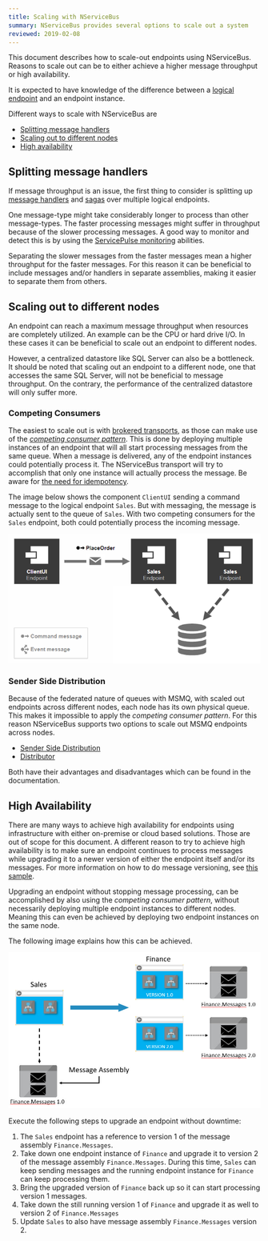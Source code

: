 ```yaml
---
title: Scaling with NServiceBus
summary: NServiceBus provides several options to scale out a system
reviewed: 2019-02-08
---
```


This document describes how to scale-out endpoints using NServiceBus. Reasons to scale out can be to either achieve a higher message throughput or high availability.

It is expected to have knowledge of the difference between a [logical endpoint](/nservicebus/endpoints/) and an endpoint instance.

Different ways to scale with NServiceBus are

- [Splitting message handlers](#splitting-message-handlers)
- [Scaling out to different nodes](#scaling-out-to-different-nodes)
- [High availability](#high-availability)

## Splitting message handlers

If message throughput is an issue, the first thing to consider is splitting up [message handlers](/nservicebus/handlers/) and [sagas](/nservicebus/sagas/) over multiple logical endpoints.

One message-type might take considerably longer to process than other message-types. The faster processing messages might suffer in throughput because of the slower processing messages. A good way to monitor and detect this is by using the [ServicePulse monitoring](/monitoring/metrics/in-servicepulse.md) abilities.

Separating the slower messages from the faster messages mean a higher throughput for the faster messages. For this reason it can be beneficial to include messages and/or handlers in separate assemblies, making it easier to separate them from others.

## Scaling out to different nodes

An endpoint can reach a maximum message throughput when resources are completely utilized. An example can be the CPU or hard drive I/O. In these cases it can be beneficial to scale out an endpoint to different nodes.

However, a centralized datastore like SQL Server can also be a bottleneck. It should be noted that scaling out an endpoint to a different node, one that accesses the same SQL Server, will not be beneficial to message throughput. On the contrary, the performance of the centralized datastore will only suffer more.

### Competing Consumers

The easiest to scale out is with [brokered transports](/transports/types.md#broker-transports), as those can make use of the *[competing consumer pattern](https://www.enterpriseintegrationpatterns.com/patterns/messaging/CompetingConsumers.html)*. This is done by deploying multiple instances of an endpoint that will all start processing messages from the same queue. When a message is delivered, any of the endpoint instances could potentially process it. The NServiceBus transport will try to accomplish that only one instance will actually process the message. Be aware for [the need for idempotency](/nservicebus/azure/ways-to-live-without-transactions.md#the-need-for-idempotency).

The image below shows the component `ClientUI` sending a command message to the logical endpoint `Sales`. But with messaging, the message is actually sent to the queue of `Sales`. With two competing consumers for the `Sales` endpoint, both could potentially process the incoming message.

![competing-consumer](competing-consumer.png)

### Sender Side Distribution

Because of the federated nature of queues with MSMQ, with scaled out endpoints across different nodes, each node has its own physical queue. This makes it impossible to apply the *competing consumer pattern*. For this reason NServiceBus supports two options to scale out MSMQ endpoints across nodes.

- [Sender Side Distribution](/transports/msmq/sender-side-distribution.md)
- [Distributor](/transports/msmq/distributor)

Both have their advantages and disadvantages which can be found in the documentation.

## High Availability

There are many ways to achieve high availability for endpoints using infrastructure with either on-premise or cloud based solutions. Those are out of scope for this document. A different reason to try to achieve high availability is to make sure an endpoint continues to process messages while upgrading it to a newer version of either the endpoint itself and/or its messages. For more information on how to do message versioning, see [this sample](/samples/versioning/).

Upgrading an endpoint without stopping message processing, can be accomplished by also using the *competing consumer pattern*, without necessarily deploying multiple endpoint instances to different nodes. Meaning this can even be achieved by deploying two endpoint instances on the same node.

The following image explains how this can be achieved.

![upgrading-endpoint-instance](upgrading-endpoint-instance.jpg)

Execute the following steps to upgrade an endpoint without downtime:

1. The `Sales` endpoint has a reference to version 1 of the message assembly `Finance.Messages`.
2. Take down one endpoint instance of `Finance` and upgrade it to version 2 of the message assembly `Finance.Messages`. During this time, `Sales` can keep sending messages and the running endpoint instance for `Finance` can keep processing them.
3. Bring the upgraded version of `Finance` back up so it can start processing version 1 messages.
4. Take down the still running version 1 of `Finance` and upgrade it as well to version 2 of `Finance.Messages`
5. Update `Sales` to also have message assembly `Finance.Messages` version 2.

